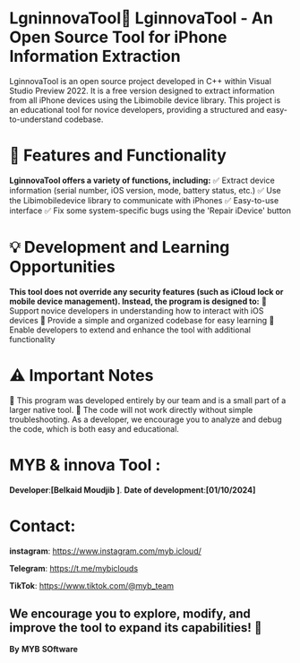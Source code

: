 # LgninnovaTool🔹 LginnovaTool - An Open Source Tool for iPhone Information Extraction

LginnovaTool is an open source project developed in C++ within Visual Studio Preview 2022. It is a free version designed to extract information from all iPhone devices using the Libimobile device library. This project is an educational tool for novice developers, providing a structured and easy-to-understand codebase.

# 📌 Features and Functionality
**LginnovaTool offers a variety of functions, including:** 
✅ Extract device information (serial number, iOS version, mode, battery status, etc.)
✅ Use the Libimobiledevice library to communicate with iPhones
✅ Easy-to-use interface
✅ Fix some system-specific bugs using the 'Repair iDevice' button
# 💡 Development and Learning Opportunities
**This tool does not override any security features (such as iCloud lock or mobile device management). Instead, the program is designed to:**
🔹 Support novice developers in understanding how to interact with iOS devices
🔹 Provide a simple and organized codebase for easy learning
🔹 Enable developers to extend and enhance the tool with additional functionality

# ⚠️ Important Notes
🔹 This program was developed entirely by our team and is a small part of a larger native tool.
🔹 The code will not work directly without simple troubleshooting. As a developer, we encourage you to analyze and debug the code, which is both easy and educational.
# MYB & innova Tool :
**Developer**:**[Belkaid Moudjib ]**.
**Date of development**:**[01/10/2024]**
# Contact: 
**instagram**: https://www.instagram.com/myb.icloud/ 

**Telegram**: https://t.me/mybiclouds 

**TikTok**: https://www.tiktok.com/@myb_team 

## We encourage you to explore, modify, and improve the tool to expand its capabilities! 🚀
 **By** **MYB** **SOftware** 
